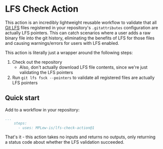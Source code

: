 # LFS Check Action #

This action is an incredibly lightweight reusable workflow to validate that all [Git LFS](https://git-lfs.github.com) files registered in your repository's `.gitattributes` configuration are actually LFS pointers.
This can catch scenarios where a user adds a raw binary file into the git history, eliminating the benefits of LFS for those files and causing warnings/errors for users with LFS enabled.

This action is literally just a wrapper around the following steps:
1. Check out the repository
	- Also, don't actually download LFS file contents, since we're just validating the LFS pointers
2. Run `git lfs fsck --pointers` to validate all registered files are actually LFS pointers


## Quick start ##

Add to a workflow in your repository:
```yaml
...
    steps:
      - uses: MPLew-is/lfs-check-action@1
```

That's it - this action takes no inputs and returns no outputs, only returning a status code about whether the LFS validation succeeded.
